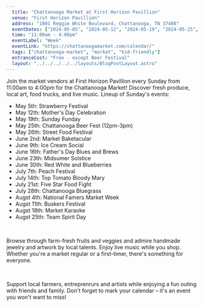 ```yaml
---
  title: "Chattanooga Market at First Horizon Pavillion"
  venue: "First Horizon Pavillion"
  address: "1801 Reggie White Boulevard, Chattanooga, TN 37408"
  eventDates: ["2024-05-05", "2024-05-12", "2024-05-19", "2024-05-25", "2024-05-26", "2024-06-02", "2024-06-09", "2024-06-16", "2024-06-23", "2024-06-30", "2024-07-07", "2024-07-14", "2024-07-21", "2024-07-28", "2024-08-04", "2024-08-11", "2024-08-18", "2024-08-25"]
  time: "11:00am - 4:00pm"
  eventLabel: "Week"
  eventLink: "https://chattanoogamarket.com/calendar/"
  tags: ["chattanooga-market", "market", "kid-friendly"]
  entranceCost: "Free - except Beer Festival"
  layout: "../../../../../layouts/BlogPostLayout.astro"
---
```



Join the market vendors at First Horizon Pavillion every Sunday from 11:00am to 4:00pm for the Chattanooga Market! Discover fresh produce, local art, food trucks, and live music. Lineup of Sunday's events:

- May 5th: Strawberry Festival
- May 12th: Mother's Day Celebration
- May 19th: Sunday Funday
- May 25th: Chattanooga Beer Fest (12pm-3pm)
- May 26th: Street Food Festival
- June 2nd: Market Baketacular
- June 9th: Ice Cream Social
- June 16th: Father's Day Blues and Brews
- June 23th: Midsumer Solstice
- June 30th: Red White and Blueberries
- July 7th: Peach Festival
- July 14th: Top Tomato Bloody Mary
- July 21st: Five Star Food Fight
- July 28th: Chattanooga Bluegrass
- Augst 4th: National Famers Market Week
- Augst 11th: Buskers Festival
- Augst 18th: Market Karaoke
- Augst 25th: Team Spirit Day

<br>

Browse through farm-fresh fruits and veggies and admire handmade jewelry and artwork by local talents. Enjoy live music while you shop. Whether you're a market regular or a first-timer, there's something for everyone.

<br>

Support local farmers, entreprenrurs and artists while enjoying a fun outing with friends and family. Don't forget to mark your calendar – it's an event you won't want to miss!
